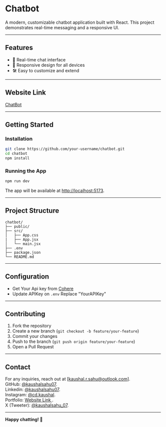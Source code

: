 # Chatbot

A modern, customizable chatbot application built with React. This project demonstrates real-time messaging and a responsive UI.

---

## Features

- 💬 Real-time chat interface
- 📱 Responsive design for all devices
- 🛠️ Easy to customize and extend

---

## Website Link

[ChatBot](https://personal-bot.netlify.app/)

---

## Getting Started

### Installation

```bash
git clone https://github.com/your-username/chatbot.git
cd chatbot
npm install
```

### Running the App

```bash
npm run dev
```

The app will be available at [http://localhost:5173](http://localhost:5173).

---

## Project Structure

```
chatbot/
├── public/
├── src/
│   ├── App.css
|   ├── App.jsx
│   └── main.jsx
├── .env
├── package.json
└── README.md
```

---

## Configuration

- Get Your Api key from [Cohere](https://dashboard.cohere.com/api-keys)
- Update APIKey on `.env` Replace "YourAPIKey"

---

## Contributing

1. Fork the repository
2. Create a new branch (`git checkout -b feature/your-feature`)
3. Commit your changes
4. Push to the branch (`git push origin feature/your-feature`)
5. Open a Pull Request

---

## Contact
For any inquiries, reach out at [kaushal.r.sahu@outlook.com].<br>
GitHub: [@kaushalsahu07](https://github.com/kaushalsahu07).<br>
Linkedin: [@kaushalsahu07](www.linkedin.com/in/kaushalsahu07).<br>
Instagram: [@cd.kaushal](https://www.instagram.com/cd.kaushal?igsh=cTVram1ia3Vvamxz).<br>
Portfolio: [Website Link ](https://kaushalsahu07.github.io/portfolio/).<br>
X (Tweeter): [@kaushalsahu_07](https://x.com/kaushalsahu_07?t=7nk-jApWrJkgW6YwklJZWQ&s=09).<br>


---

**Happy chatting! 🚀**
